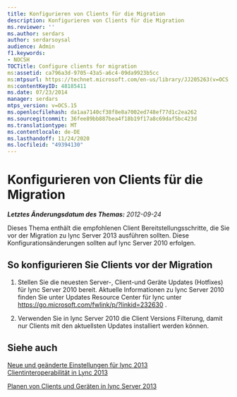 ```yaml
---
title: Konfigurieren von Clients für die Migration
description: Konfigurieren von Clients für die Migration
ms.reviewer: ''
ms.author: serdars
author: serdarsoysal
audience: Admin
f1.keywords:
- NOCSH
TOCTitle: Configure clients for migration
ms:assetid: ca796a3d-9705-43a5-a6c4-09da9923b5cc
ms:mtpsurl: https://technet.microsoft.com/en-us/library/JJ205263(v=OCS.15)
ms:contentKeyID: 48185411
ms.date: 07/23/2014
manager: serdars
mtps_version: v=OCS.15
ms.openlocfilehash: da1aa7140cf38f8e8a7002ed748ef77d1c2ea262
ms.sourcegitcommit: 36fee89bb887bea4f18b19f17a8c69daf5bc423d
ms.translationtype: MT
ms.contentlocale: de-DE
ms.lasthandoff: 11/24/2020
ms.locfileid: "49394130"
---
```

# <a name="configure-clients-for-migration"></a>Konfigurieren von Clients für die Migration

<div data-xmlns="http://www.w3.org/1999/xhtml">

<div class="topic" data-xmlns="http://www.w3.org/1999/xhtml" data-msxsl="urn:schemas-microsoft-com:xslt" data-cs="https://msdn.microsoft.com/">

<div data-asp="https://msdn2.microsoft.com/asp">



</div>

<div id="mainSection">

<div id="mainBody">

<span> </span>

_**Letztes Änderungsdatum des Themas:** 2012-09-24_

Dieses Thema enthält die empfohlenen Client Bereitstellungsschritte, die Sie vor der Migration zu lync Server 2013 ausführen sollten. Diese Konfigurationsänderungen sollten auf lync Server 2010 erfolgen.

<div>

## <a name="to-configure-clients-before-migration"></a>So konfigurieren Sie Clients vor der Migration

1.  Stellen Sie die neuesten Server-, Client-und Geräte Updates (Hotfixes) für lync Server 2010 bereit. Aktuelle Informationen zu lync Server 2010 finden Sie unter Updates Resource Center für lync unter <https://go.microsoft.com/fwlink/p/?linkid=232630> .

2.  Verwenden Sie in lync Server 2010 die Client Versions Filterung, damit nur Clients mit den aktuellsten Updates installiert werden können.

</div>

<div>

## <a name="see-also"></a>Siehe auch


[Neue und geänderte Einstellungen für lync 2013](lync-server-2013-new-and-changed-settings-for-lync-2013.md)  
[Clientinteroperabilität in Lync 2013](lync-server-2013-client-interoperability-in-lync-2013.md)  


[Planen von Clients und Geräten in lync Server 2013](lync-server-2013-planning-for-clients-and-devices.md)  
  

</div>

</div>

<span> </span>

</div>

</div>

</div>

